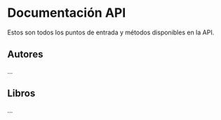 # Documentación API

Estos son todos los puntos de entrada y métodos disponibles en la API.

## Autores

...

## Libros

...
